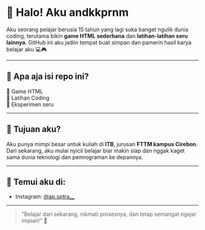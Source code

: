 # 👋 Halo! Aku andkkprnm

Aku seorang pelajar berusia 15 tahun yang lagi suka banget ngulik dunia coding, terutama bikin **game HTML sederhana** dan **latihan-latihan seru lainnya**. GitHub ini aku jadiin tempat buat simpan dan pamerin hasil karya belajar aku 💻🎮

---

## 🔧 Apa aja isi repo ini?

📁 Game HTML  
📁 Latihan Coding  
📁 Eksperimen seru

---

## 🎯 Tujuan aku?

Aku punya mimpi besar untuk kuliah di **ITB**, jurusan **FTTM kampus Cirebon**. Dari sekarang, aku mulai nyicil belajar biar makin siap dan nggak kaget sama dunia teknologi dan pemrograman ke depannya.

---

## 📱 Temui aku di:

- Instagram: [@ap.sptra__](https://instagram.com/ap.sptra__)

---

> "Belajar dari sekarang, nikmati prosesnya, dan tetap semangat ngejar impian!" 🚀

<!--
**andkkprnm/andkkprnm** is a ✨ _special_ ✨ repository because its `README.md` (this file) appears on your GitHub profile.

Here are some ideas to get you started:

- 🔭 I’m currently working on ...
- 🌱 I’m currently learning ...
- 👯 I’m looking to collaborate on ...
- 🤔 I’m looking for help with ...
- 💬 Ask me about ...
- 📫 How to reach me: ...
- 😄 Pronouns: ...
- ⚡ Fun fact: ...
-->
